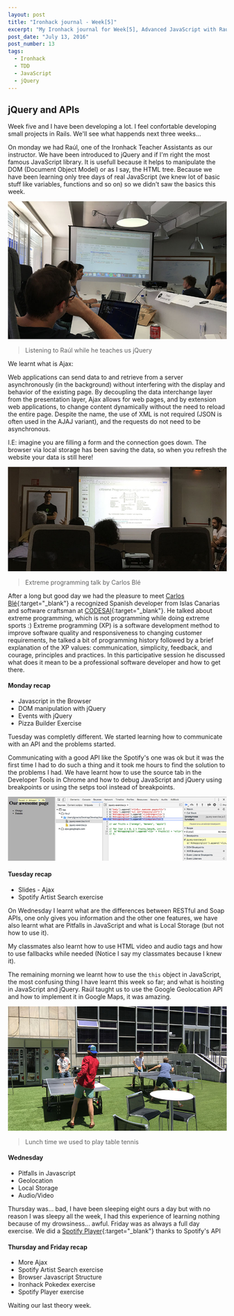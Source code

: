 ```yaml
---
layout: post
title: "Ironhack journal - Week[5]"
excerpt: "My Ironhack journal for Week[5], Advanced JavaScript with Raúl Vega"
post_date: "July 13, 2016"
post_number: 13
tags:
  - Ironhack
  - TDD
  - JavaScript
  - jQuery
---
```


## jQuery and APIs

Week five and I have been developing a lot. I feel confortable developing small projects in Rails. We'll see what happends next three weeks...

On monday we had Raúl, one of the Ironhack Teacher Assistants as our instructor. We have been introduced to jQuery and if I'm right the most famous JavaScript library. It is usefull because it helps to manipulate the DOM (Document Object Model) or as I say, the HTML tree. Because we have been learning only tree days of real JavaScript (we knew lot of basic stuff like variables, functions and so on) so we didn't saw the basics this week.

<img src="/images/post-irnohack-week-five-a.jpg" alt="Listening to Raúl while he teaches us jQuery">

<blockquote class="">
    <p>Listening to Raúl while he teaches us jQuery</p>
</blockquote>

We learnt what is Ajax:

Web applications can send data to and retrieve from a server asynchronously (in the background) without interfering with the display and behavior of the existing page. By decoupling the data interchange layer from the presentation layer, Ajax allows for web pages, and by extension web applications, to change content dynamically without the need to reload the entire page. Despite the name, the use of XML is not required (JSON is often used in the AJAJ variant), and the requests do not need to be asynchronous.

I.E: imagine you are filling a form and the connection goes down. The browser via local storage has been saving the data, so when you refresh the website your data is still here!

<img src="/images/post-irnohack-week-five-b.jpg" alt="Extreme programming talk by Carlos Blé">

<blockquote class="">
    <p>Extreme programming talk by Carlos Blé</p>
</blockquote>

After a long but good day we had the pleasure to meet [Carlos Blé](https://twitter.com/carlosble){:target="_blank"} a recognized Spanish developer from Islas Canarias and software craftsman at [CODESAI](http://www.codesai.com){:target="_blank"}. He talked about extreme programming, which is not programming while doing extreme sports :) Extreme programming (XP) is a software development method to improve software quality and responsiveness to changing customer requirements, he talked a bit of programming history followed by a brief explanation of the XP values: communication, simplicity, feedback, and courage, principles and practices. In this participative session he discussed what does it mean to be a professional software developer and how to get there.

#### Monday recap

- Javascript in the Browser
- DOM manipulation with jQuery
- Events with jQuery
- Pizza Builder Exercise

Tuesday was completly different. We started learning how to communicate with an API and the problems started.

Communicating with a good API like the Spotify's one was ok but it was the first time I had to do such a thing and it took me hours to find the solution to the problems I had. We have learnt how to use the source tab in the Developer Tools in Chrome and how to debug JavaScript and jQuery using breakpoints or using the setps tool instead of breakpoints.

<img src="/images/post-irnohack-week-five-d.jpg" alt="jQuery debugging">

#### Tuesday recap

- Slides - Ajax
- Spotify Artist Search exercise

On Wednesday I learnt what are the differences between RESTful and Soap APIs, one only gives you information and the other one features, we have also learnt what are Pitfalls in JavaScript and what is Local Storage (but not how to use it).

My classmates also learnt how to use HTML video and audio tags and how to use fallbacks while needed (Notice I say my classmates because I knew it).

The remaining morning we learnt how to use the `this` object in JavaScript, the most confusing thing I have learnt this week so far; and what is hoisting in JavaScript and jQuery. Raúl taught us to use the Google Geolocation API and how to implement it in Google Maps, it was amazing.

<img src="/images/post-irnohack-week-five-c.jpg" alt="Lunch time we used to play table tennis">

<blockquote class="">
    <p>Lunch time we used to play table tennis</p>
</blockquote>

#### Wednesday

- Pitfalls in Javascript
- Geolocation
- Local Storage
- Audio/Video

Thursday was... bad, I have been sleeping eight ours a day but with no reason I was sleepy all the week, I had this experience of learning nothing because of my drowsiness... awful. Friday was as always a full day exercise. We did a [Spotify Player](https://github.com/IgnaciodeNuevo/Ironhack/blob/master/Week%205/Day%205/spotify-skeleton-master/spotify.js){:target="_blank"} thanks to Spotify's API

#### Thursday and Friday recap

- More Ajax
- Spotify Artist Search exercise
- Browser Javascript Structure
- Ironhack Pokedex exercise
- Spotify Player exercise

Waiting our last theory week.
